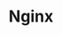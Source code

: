 ---
layout: post-list
title: Nginx
sidebar_sort_order: 2
is_sub_menu: true

main_category: Study
category: ngix
sort_by: oldest

permalink: /study/nginx
---